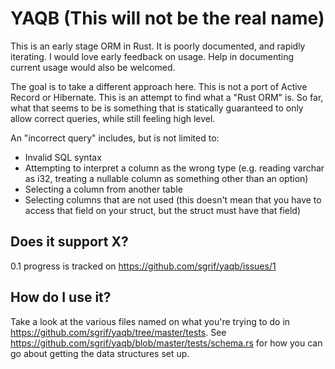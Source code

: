 YAQB (This will not be the real name)
=====================================

This is an early stage ORM in Rust. It is poorly documented, and rapidly
iterating. I would love early feedback on usage. Help in documenting current
usage would also be welcomed.

The goal is to take a different approach here. This is not a port of Active
Record or Hibernate. This is an attempt to find what a "Rust ORM" is. So far,
what that seems to be is something that is statically guaranteed to only allow
correct queries, while still feeling high level.

An "incorrect query" includes, but is not limited to:

- Invalid SQL syntax
- Attempting to interpret a column as the wrong type (e.g. reading varchar as
  i32, treating a nullable column as something other than an option)
- Selecting a column from another table
- Selecting columns that are not used (this doesn't mean that you have to access
  that field on your struct, but the struct must have that field)

Does it support X?
------------------

0.1 progress is tracked on https://github.com/sgrif/yaqb/issues/1

How do I use it?
----------------

Take a look at the various files named on what you're trying to do in
https://github.com/sgrif/yaqb/tree/master/tests. See
https://github.com/sgrif/yaqb/blob/master/tests/schema.rs for how you can go
about getting the data structures set up.
